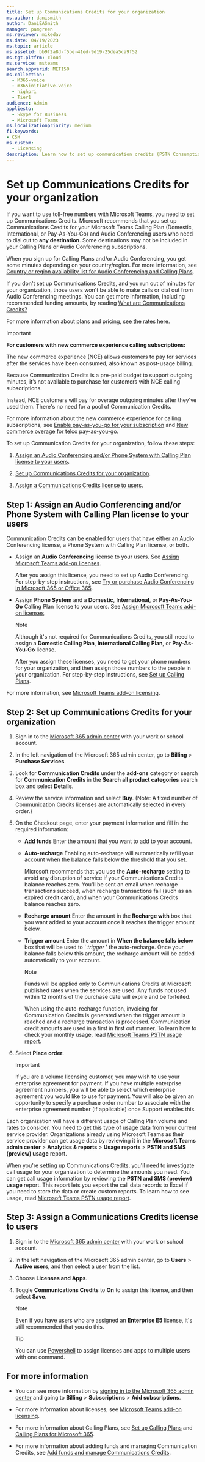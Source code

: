 ```yaml
---
title: Set up Communications Credits for your organization
ms.author: danismith
author: DaniEASmith
manager: pamgreen
ms.reviewer: mikedav
ms.date: 04/19/2023
ms.topic: article
ms.assetid: bb9f2a8d-f5be-41ed-9d19-25dea5ca9f52
ms.tgt.pltfrm: cloud
ms.service: msteams
search.appverid: MET150
ms.collection: 
  - M365-voice
  - m365initiative-voice
  - highpri
  - Tier1
audience: Admin
appliesto: 
  - Skype for Business
  - Microsoft Teams
ms.localizationpriority: medium
f1.keywords:
- CSH
ms.custom: 
  - Licensing
description: Learn how to set up communication credits (PSTN Consumption) billing licenses for your users and organization.
---
```


# Set up Communications Credits for your organization

If you want to use toll-free numbers with Microsoft Teams, you need to set up Communications Credits. Microsoft recommends that you set up Communications Credits for your Microsoft Teams Calling Plan (Domestic, International, or Pay-As-You-Go) and Audio Conferencing users who need to dial out to **any destination**. Some destinations may not be included in your Calling Plans or Audio Conferencing subscriptions.

When you sign up for Calling Plans and/or Audio Conferencing, you get some minutes depending on your country/region. For more information, see [Country or region availability list for Audio Conferencing and Calling Plans](./country-and-region-availability-for-audio-conferencing-and-calling-plans/country-and-region-availability-for-audio-conferencing-and-calling-plans.md#select-your-country-or-region-to-see-whats-available-for-your-organization).

If you don't set up Communications Credits, and you run out of minutes for your organization, those users won't be able to make calls or dial out from Audio Conferencing meetings. You can get more information, including recommended funding amounts, by reading [What are Communications Credits?](what-are-communications-credits.md)
  
For more information about plans and pricing, [see the rates here](https://go.microsoft.com/fwlink/p/?LinkId=799523).

> [!IMPORTANT]
> **For customers with new commerce experience calling subscriptions:**
>
> The new commerce experience (NCE) allows customers to pay for services after the services have been consumed, also known as post-usage billing.
>
> Because Communication Credits is a pre-paid budget to support outgoing minutes, it’s not available to purchase for customers with NCE calling subscriptions.
>
> Instead, NCE customers will pay for overage outgoing minutes after they've used them. There's no need for a pool of Communication Credits.
>
> For more information about the new commerce experience for calling subscriptions, see [Enable pay-as-you-go for your subscription](/microsoft-365/commerce/subscriptions/manage-pay-as-you-go-services) and [New commerce overage for telco pay-as-you-go](/partner-center/new-commerce-telco-payg).

To set up Communication Credits for your organization, follow these steps:

1. [Assign an Audio Conferencing and/or Phone System with Calling Plan license to your users](#step-1-assign-an-audio-conferencing-andor-phone-system-with-calling-plan-license-to-your-users).

2. [Set up Communications Credits for your organization](#step-2-set-up-communications-credits-for-your-organization).

3. [Assign a Communications Credits license to users](#step-3-assign-a-communications-credits-license-to-users).
  
## Step 1: Assign an Audio Conferencing and/or Phone System with Calling Plan license to your users
  
Communication Credits can be enabled for users that have either an Audio Conferencing license, a Phone System with Calling Plan license, or both.
  
- Assign an **Audio Conferencing** license to your users. See [Assign Microsoft Teams add-on licenses](./teams-add-on-licensing/microsoft-teams-add-on-licensing.md).

  After you assign this license, you need to set up Audio Conferencing. For step-by-step instructions, see [Try or purchase Audio Conferencing in Microsoft 365 or Office 365](try-or-purchase-audio-conferencing-in-office-365-for-teams.md).

- Assign **Phone System** and a **Domestic**, **International**, or **Pay-As-You-Go** Calling Plan license to your users. See [Assign Microsoft Teams add-on licenses](./teams-add-on-licensing/microsoft-teams-add-on-licensing.md).

  > [!NOTE]
  > Although it's not required for Communications Credits, you still need to assign a **Domestic Calling Plan**, **International Calling Plan**, or **Pay-As-You-Go** license.
  
  After you assign these licenses, you need to get your phone numbers for your organization, and then assign those numbers to the people in your organization. For step-by-step instructions, see [Set up Calling Plans](set-up-calling-plans.md).

For more information, see [Microsoft Teams add-on licensing](./teams-add-on-licensing/microsoft-teams-add-on-licensing.md).
  
## Step 2: Set up Communications Credits for your organization

1. Sign in to the [Microsoft 365 admin center](https://portal.office.com/Adminportal) with your work or school account.

2. In the left navigation of the Microsoft 365 admin center, go to **Billing** > **Purchase Services**.

3. Look for **Communication Credits** under the **add-ons** category or search for **Communication Credits** in the **Search all product categories** search box and select **Details**.

4. Review the service information and select **Buy**. (Note: A fixed number of Communication Credits licenses are automatically selected in every order.)

5. On the Checkout page, enter your payment information and fill in the required information:

   - **Add funds** Enter the amount that you want to add to your account.

   - **Auto-recharge** Enabling auto-recharge will automatically refill your account when the balance falls below the threshold that you set.

     Microsoft recommends that you use the **Auto-recharge** setting to avoid any disruption of service if your Communications Credits balance reaches zero. You'll be sent an email when recharge transactions succeed, when recharge transactions fail (such as an expired credit card), and when your Communications Credits balance reaches zero.

   - **Recharge amount** Enter the amount in the **Recharge with** box that you want added to your account once it reaches the trigger amount below.

   - **Trigger amount** Enter the amount in **When the balance falls below** box that will be used to ' *trigger*  ' the auto-recharge. Once your balance falls below this amount, the recharge amount will be added automatically to your account.

      > [!NOTE]
     > Funds will be applied only to Communications Credits at Microsoft published rates when the services are used. Any funds not used within 12 months of the purchase date will expire and be forfeited.
     >
     > When using the auto-recharge function, invoicing for Communication Credits is generated when the trigger amount is reached and a recharge transaction is processed. Communication credit amounts are used in a first in first out manner. To learn how to check your monthly usage, read [Microsoft Teams PSTN usage report](/microsoftteams/teams-analytics-and-reports/pstn-usage-report).

6. Select **Place order**.

    >[!IMPORTANT]
    >If you are a volume licensing customer, you may wish to use your enterprise agreement for payment. If you have multiple enterprise agreement numbers, you will be able to select which enterprise agreement you would like to use for payment. You will also be given an opportunity to specify a purchase order number to associate with the enterprise agreement number (if applicable) once Support enables this.

Each organization will have a different usage of Calling Plan volume and rates to consider. You need to get this type of usage data from your current service provider. Organizations already using Microsoft Teams as their service provider can get usage data by reviewing it in the **Microsoft Teams admin center** > **Analytics & reports** > **Usage reports** > **PSTN and SMS (preview) usage** report.
  
When you're setting up Communications Credits, you'll need to investigate call usage for your organization to determine the amounts you need. You can get call usage information by reviewing the **PSTN and SMS (preview) usage** report. This report lets you export the call data records to Excel if you need to store the data or create custom reports. To learn how to see usage, read [Microsoft Teams PSTN usage report](/microsoftteams/teams-analytics-and-reports/pstn-usage-report).
  
## Step 3: Assign a Communications Credits license to users

1. Sign in to the [Microsoft 365 admin center](https://portal.office.com/Adminportal) with your work or school account.

2. In the left navigation of the Microsoft 365 admin center, go to **Users** > **Active users**, and then select a user from the list.

3. Choose **Licenses and Apps**.

4. Toggle **Communications Credits** to **On** to assign this license, and then select **Save**.

    > [!NOTE]
    > Even if you have users who are assigned an **Enterprise E5** license, it's still recommended that you do this.

    > [!TIP]
    > You can use [Powershell](/powershell/module/teams/?view=skype-ps&preserve-view=true) to assign licenses and apps to multiple users with one command.
  
## For more information

- You can see more information by [signing in to the Microsoft 365 admin center](https://portal.office.com/adminportal/home?add=sub&amp;adminportal=1#/catalog) and going to **Billing** > **Subscriptions** > **Add subscriptions**.
  
- For more information about licenses, see [Microsoft Teams add-on licensing](./teams-add-on-licensing/microsoft-teams-add-on-licensing.md).

- For more information about Calling Plans, see [Set up Calling Plans](set-up-calling-plans.md) and [Calling Plans for Microsoft 365](calling-plans-for-office-365.md).

- For more information about adding funds and managing Communication Credits, see [Add funds and manage Communications Credits](add-funds-and-manage-communications-credits.md).
